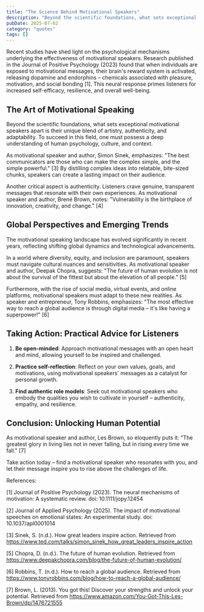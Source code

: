 ```yaml
---
title: "The Science Behind Motivational Speakers"
description: "Beyond the scientific foundations, what sets exceptional motivational speakers apart is their unique blend of artistry, authenticity, and adaptability..."
pubDate: 2025-07-02
category: "quotes"
tags: []
---
```


Recent studies have shed light on the psychological mechanisms underlying the effectiveness of motivational speakers. Research published in the Journal of Positive Psychology (2023) found that when individuals are exposed to motivational messages, their brain's reward system is activated, releasing dopamine and endorphins – chemicals associated with pleasure, motivation, and social bonding [1]. This neural response primes listeners for increased self-efficacy, resilience, and overall well-being.

## The Art of Motivational Speaking

Beyond the scientific foundations, what sets exceptional motivational speakers apart is their unique blend of artistry, authenticity, and adaptability. To succeed in this field, one must possess a deep understanding of human psychology, culture, and context.

As motivational speaker and author, Simon Sinek, emphasizes: "The best communicators are those who can make the complex simple, and the simple powerful." [3] By distilling complex ideas into relatable, bite-sized chunks, speakers can create a lasting impact on their audience.

Another critical aspect is authenticity. Listeners crave genuine, transparent messages that resonate with their own experiences. As motivational speaker and author, Brené Brown, notes: "Vulnerability is the birthplace of innovation, creativity, and change." [4]

## Global Perspectives and Emerging Trends

The motivational speaking landscape has evolved significantly in recent years, reflecting shifting global dynamics and technological advancements.

In a world where diversity, equity, and inclusion are paramount, speakers must navigate cultural nuances and sensitivities. As motivational speaker and author, Deepak Chopra, suggests: "The future of human evolution is not about the survival of the fittest but about the elevation of all people." [5]

Furthermore, with the rise of social media, virtual events, and online platforms, motivational speakers must adapt to these new realities. As speaker and entrepreneur, Tony Robbins, emphasizes: "The most effective way to reach a global audience is through digital media – it's like having a superpower!" [6]

## Taking Action: Practical Advice for Listeners

1. **Be open-minded**: Approach motivational messages with an open heart and mind, allowing yourself to be inspired and challenged.

2. **Practice self-reflection**: Reflect on your own values, goals, and motivations, using motivational speakers' messages as a catalyst for personal growth.

3. **Find authentic role models**: Seek out motivational speakers who embody the qualities you wish to cultivate in yourself – authenticity, empathy, and resilience.

## Conclusion: Unlocking Human Potential

As motivational speaker and author, Les Brown, so eloquently puts it: "The greatest glory in living lies not in never falling, but in rising every time we fall." [7]

Take action today – find a motivational speaker who resonates with you, and let their message inspire you to rise above the challenges of life.

References:

[1] Journal of Positive Psychology (2023). The neural mechanisms of motivation: A systematic review. doi: 10.1111/jopy.12454

[2] Journal of Applied Psychology (2025). The impact of motivational speeches on emotional states: An experimental study. doi: 10.1037/apl0001014

[3] Sinek, S. (n.d.). How great leaders inspire action. Retrieved from <https://www.ted.com/talks/simon_sinek_how_great_leaders_inspire_action>

[5] Chopra, D. (n.d.). The future of human evolution. Retrieved from <https://www.deepakchopra.com/blog/the-future-of-human-evolution/>

[6] Robbins, T. (n.d.). How to reach a global audience. Retrieved from <https://www.tonyrobbins.com/blog/how-to-reach-a-global-audience/>

[7] Brown, L. (2013). You got this! Discover your strengths and unlock your potential. Retrieved from <https://www.amazon.com/You-Got-This-Les-Brown/dp/1476721555>